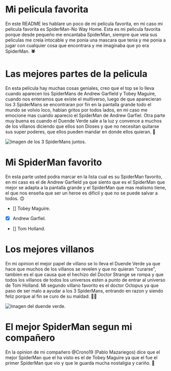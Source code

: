 # Mi pelicula favorita
En este README les hablare un poco de mi pelicula favorita, en mi caso mi pelicula favorita es SpiderMan-No Way Home.
Esta es mi pelicula favorita porque desde pequeño me encantaba SpiderMan, siempre que veia sus peliculas me creia intocable y me ponia una mascara que tenia y me ponia a jugar con cualquier cosa que encontrara y me imaginaba que yo era SpiderMan. :spider:

# Las mejores partes de la pelicula
En esta pelicula hay muchas cosas geniales, creo que el top se lo lleva cuando aparecen los SpiderMans de Andrew Garfield y Tobey Maguire, cuando nos enteramos que existe el multiverso, luego de que aparecieran los 3 SpiderMans se encontraran por fin en la pantalla grande todo el mundo se volvio loco, habian gritos por todos lados, en mi caso me emocione mas cuando aparecio el SpiderMan de Andrew Garfiel. Otra parte muy buena es cuando el Duende Verde sale a la luz y convence a muchos de los villanos diciendo que ellos son Dioses y que no necesitan quitarse sus super poderes, que ellos pueden mandar en donde ellos quieran. :milky_way:

![Imagen de los 3 SpiderMans juntos.](https://areajugones.sport.es/wp-content/uploads/2021/08/nueva-e-irresistible-pista-del-spider-verse-de-no-way-home-aparece-gracias-al-guionista-de-spider-man-into-the-spiderverse.jpg)

#  Mi SpiderMan favorito
En esta parte usted podra marcar en la lista cual es su SpiderMan favorito, en mi caso es el de Andrew Garfield ya que siento que es el SpiderMan que mejor se adapta a la pantalla grande y el SpiderMan que mas realismo tiene, el que nos enseña que ser un heroe es dificil y que no se puede salvar a todos. :blush:

- [] Tobey Maguire.
- [x] Andrew Garfiel.
- [] Tom Holland.

# Los mejores villanos
En mi opinion el mejor papel de villano se lo lleva el Duende Verde ya que hace que muchos de los villanos se revelen y que no quieran "curarse", tambien es el que causa que el hechizo del Doctor Strange se rompa y que todos los villanos de todos los universos esten a punto de entrar al universo de Tom Holland. Mi segundo villano favorito es el doctor Octopus ya que paso de ser malo a ayudar a los 3 SpiderMans, entrando en razon y siendo feliz porque al fin se curo de su maldad. :supervillain_man:

![Imagen del duende verde.](https://esports.as.com/2022/01/13/fortnite/Duende-Verde_1537656246_894316_1440x810.jpg)

# El mejor SpiderMan segun mi compañero
En la opinion de mi compañero @Crono19 (Pablo Mazariegos) dice que el mejor SpiderMan que el ha visto es el de Tobey Maguire ya que el fue el primer SpiderMan que vio y que le guarda mucha nostaligia y cariño. :japanese_goblin:
